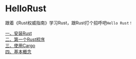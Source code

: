 # HelloRust

跟着《Rust权威指南》学习Rust，跟Rust打个招呼吧`Hello Rust！`

[一、安装Rust](docs/1.md)  
[二、第一个Rust程序](docs/2.md)  
[三、使用Cargo](docs/3.md)  
[四、基本概念](docs/4.md)
